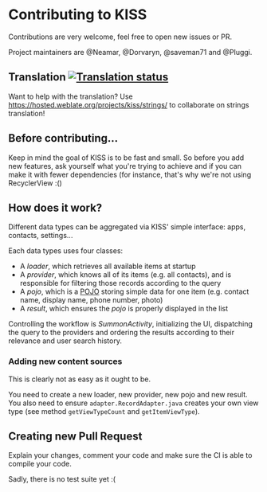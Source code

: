 # Contributing to KISS
Contributions are very welcome, feel free to open new issues or PR.

Project maintainers are @Neamar, @Dorvaryn, @saveman71 and @Pluggi.

## Translation [![Translation status](https://hosted.weblate.org/widgets/kiss/-/shields-badge.svg)](https://hosted.weblate.org/projects/kiss/strings/)

Want to help with the translation? Use https://hosted.weblate.org/projects/kiss/strings/ to collaborate on strings translation!


## Before contributing...
Keep in mind the goal of KISS is to be fast and small.
So before you add new features, ask yourself what you're trying to achieve and if you can make it with fewer dependencies (for instance, that's why we're not using RecyclerView :()


## How does it work?

Different data types can be aggregated via KISS' simple interface: apps, contacts, settings...

Each data types uses four classes:

* A *loader*, which retrieves all available items at startup
* A *provider*, which knows all of its items (e.g. all contacts), and is responsible for filtering those records according to the query
* A *pojo*, which is a [POJO](https://en.wikipedia.org/wiki/Plain_Old_Java_Object) storing simple data for one item (e.g. contact name, display name, phone number, photo)
* A *result*, which ensures the *pojo* is properly displayed in the list

Controlling the workflow is *SummonActivity*, initializing the UI, dispatching the query to the providers and ordering the results according to their relevance and user search history.

### Adding new content sources
This is clearly not as easy as it ought to be.

You need to create a new loader, new provider, new pojo and new result. You also need to ensure `adapter.RecordAdapter.java` creates your own view type (see method `getViewTypeCount` and `getItemViewType`).

## Creating new Pull Request
Explain your changes, comment your code and make sure the CI is able to compile your code.

Sadly, there is no test suite yet :(
